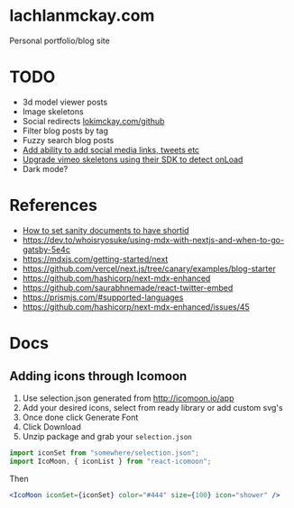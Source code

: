 # lachlanmckay.com

Personal portfolio/blog site

# TODO

- 3d model viewer posts
- Image skeletons
- Social redirects [lokimckay.com/github](lokimckay.com/github)
- Filter blog posts by tag
- Fuzzy search blog posts
- [Add ability to add social media links, tweets etc](https://github.com/saurabhnemade/react-twitter-embed)
- [Upgrade vimeo skeletons using their SDK to detect onLoad](https://developer.vimeo.com/player/sdk/basics)
- Dark mode?

# References

- [How to set sanity documents to have shortid](https://www.youtube.com/watch?v=Tn2lhSYtRrc)
- https://dev.to/whoisryosuke/using-mdx-with-nextjs-and-when-to-go-gatsby-5e4c
- https://mdxjs.com/getting-started/next
- https://github.com/vercel/next.js/tree/canary/examples/blog-starter
- https://github.com/hashicorp/next-mdx-enhanced
- https://github.com/saurabhnemade/react-twitter-embed
- https://prismjs.com/#supported-languages
- https://github.com/hashicorp/next-mdx-enhanced/issues/45

# Docs

## Adding icons through Icomoon

1. Use selection.json generated from http://icomoon.io/app
1. Add your desired icons, select from ready library or add custom svg's
1. Once done click Generate Font
1. Click Download
1. Unzip package and grab your `selection.json`

```jsx
import iconSet from "somewhere/selection.json";
import IcoMoon, { iconList } from "react-icomoon";
```

Then

```jsx
<IcoMoon iconSet={iconSet} color="#444" size={100} icon="shower" />
```

